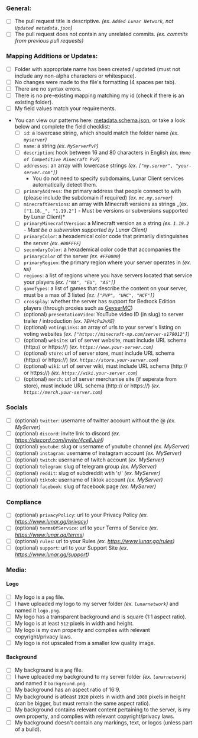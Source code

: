 ### General:

-   [ ] The pull request title is descriptive. _(ex. `Added Lunar Network`, not `Updated metadata.json`)_
-   [ ] The pull request does not contain any unrelated commits. _(ex. commits from previous pull requests)_

### Mapping Additions or Updates:

-   [ ] Folder with appropriate name has been created / updated (must not include any non-alpha characters or whitespace).
-   [ ] No changes were made to the file's formatting (4 spaces per tab).
-   [ ] There are no syntax errors.
-   [ ] There is no pre-existing mapping matching my id (check if there is an existing folder).
-   [ ] My field values match your requirements.
-   You can view our patterns here: [metadata.schema.json](https://github.com/LunarClient/ServerMappings/blob/master/metadata.schema.json), or take a look below and complete the field checklist:
    -   [ ] `id`: a lowercase string, which should match the folder name _(ex. `myserver`)_
    -   [ ] `name`: a string _(ex. `MyServerPvP`)_
    -   [ ] `description`: hook between 16 and 80 characters in English _(ex. `Home of Competitive Minecraft PvP`)_
    -   [ ] `addresses`: an array with lowercase strings _(ex. `["my.server", "your-server.com"]`)_
        -   You do not need to specify subdomains, Lunar Client services automatically detect them.
    -   [ ] `primaryAddress`: the primary address that people connect to with (please include the subdomain if required) _(ex. `mc.my.server`)_
    -   [ ] `minecraftVersions`: an array with Minecraft versions as strings _(ex. `["1.18._", "1.19.2"]` - Must be versions or subversions supported by Lunar Client)\*
    -   [ ] `primaryMinecraftVersion`: a Minecraft version as a string _(ex. `1.19.2` - Must be a subversion supported by Lunar Client)_
    -   [ ] `primaryColor`: a hexademical color code that primarily distinguishes the server _(ex. `#00FFFF`)_
    -   [ ] `secondaryColor`: a hexademical color code that accompanies the `primaryColor` of the server _(ex. `#FF0000`)_
    -   [ ] `primaryRegion`: the primary region where your server operates in _(ex. `NA`)_
    -   [ ] `regions`: a list of regions where you have servers located that service your players _(ex. `["NA", "EU", "AS"]`)_
    -   [ ] `gameTypes`: a list of games that describe the content on your server, must be a max of 3 listed _(ez. `["PVP", "UHC", "HCF"]`)_
    -   [ ] `crossplay`: whether the server has support for Bedrock Edition players (through proxies such as [GeyserMC](https://geysermc.org/))
    -   [ ] (optional) `presentationVideo`: YouTube video ID (in slug) to server trailer / introduction _(ex. `7EV4cPuJvXE`)_
    -   [ ] (optional) `votingLinks`: an array of urls to your server's listing on voting websites _(ex. `["https://minecraft-mp.com/server-s179012"]`)_
    -   [ ] (optional) `website`: url of server website, must include URL schema (http:// or https://) _(ex. `https://www.your-server.com`)_
    -   [ ] (optional) `store`: url of server store, must include URL schema (http:// or https://) _(ex. `https://store.your-server.com`)_
    -   [ ] (optional) `wiki`: url of server wiki, must include URL schema (http:// or https://) _(ex. `https://wiki.your-server.com`)_
    -   [ ] (optional) `merch`: url of server merchanise site (if seperate from store), must include URL schema (http:// or https://) _(ex. `https://merch.your-server.com`)_

### Socials

-   [ ] (optional) `twitter`: username of twitter account without the @ _(ex. MyServer)_
-   [ ] (optional) `discord`: invite link to discord _(ex. https://discord.com/invite/4ceEJuH)_
-   [ ] (optional) `youtube`: slug or username of youtube channel _(ex. MyServer)_
-   [ ] (optional) `instagram`: username of instagram account _(ex. MyServer)_
-   [ ] (optional) `twitch`: username of twitch account _(ex. MyServer)_
-   [ ] (optional) `telegram`: slug of telegram group _(ex. MyServer)_
-   [ ] (optional) `reddit`: slug of subdreddit wtih 'r/' _(ex. MyServer)_
-   [ ] (optional) `tiktok`: username of tiktok account _(ex. MyServer)_
-   [ ] (optional) `facebook`: slug of facebook page _(ex. MyServer)_

### Compliance

-   [ ] (optional) `privacyPolicy`: url to your Privacy Policy _(ex. https://www.lunar.gg/privacy)_
-   [ ] (optional) `termsOfService`: url to your Terms of Service _(ex. https://www.lunar.gg/terms)_
-   [ ] (optional) `rules`: url to your Rules _(ex. https://www.lunar.gg/rules)_
-   [ ] (optional) `support`: url to your Support Site _(ex. https://www.lunar.gg/support)_

### Media:

#### Logo

-   [ ] My logo is a `png` file.
-   [ ] I have uploaded my logo to my server folder _(ex. `lunarnetwork`)_ and named it `logo.png`.
-   [ ] My logo has a transparent background and is square (1:1 aspect ratio).
-   [ ] My logo is at least `512` pixels in width and height.
-   [ ] My logo is my own property and complies with relevant copyright/privacy laws.
-   [ ] My logo is not upscaled from a smaller low quality image.

#### Background

-   [ ] My background is a `png` file.
-   [ ] I have uploaded my background to my server folder _(ex. `lunarnetwork`)_ and named it `background.png`.
-   [ ] My background has an aspect ratio of 16:9.
-   [ ] My background is atleast `1920` pixels in width and `1080` pixels in height (can be bigger, but must remain the same aspect ratio).
-   [ ] My background contains relevant content pertaining to the server, is my own property, and complies with relevant copyright/privacy laws.
-   [ ] My background doesn't contain any markings, text, or logos (unless part of a build).
